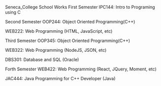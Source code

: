 Seneca_College
School Works
First Semester
IPC144: Intro to Programing using C

Second Semester
OOP244: Object Oriented Programming(C++)

WEB222: Web Programming (HTML, JavaScript, etc)

Third Semester
OOP345: Object Oriented Programming(C++)

WEB322: Web Programming (NodeJS, JSON, etc)

DBS301: Database and SQL (Oracle)

Forth Semester
WEB422: Web Programming (React, JQuery, Moment, etc)

JAC444: Java Programming for C++ Developer (Java)
